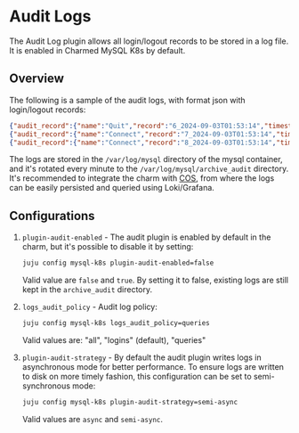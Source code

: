 # Audit Logs

The Audit Log plugin allows all login/logout records to be stored in a log file. It is enabled in Charmed MySQL K8s by default.

## Overview

The following is a sample of the audit logs, with format json with login/logout records:

```json
{"audit_record":{"name":"Quit","record":"6_2024-09-03T01:53:14","timestamp":"2024-09-03T01:53:33Z","connection_id":"992","status":0,"user":"clusteradmin","priv_user":"clusteradmin","os_login":"","proxy_user":"","host":"localhost","ip":"","db":""}}
{"audit_record":{"name":"Connect","record":"7_2024-09-03T01:53:14","timestamp":"2024-09-03T01:53:33Z","connection_id":"993","status":1156,"user":"","priv_user":"","os_login":"","proxy_user":"","host":"juju-da2225-8","ip":"10.207.85.214","db":""}}
{"audit_record":{"name":"Connect","record":"8_2024-09-03T01:53:14","timestamp":"2024-09-03T01:53:33Z","connection_id":"994","status":0,"user":"serverconfig","priv_user":"serverconfig","os_login":"","proxy_user":"","host":"juju-da2225-8","ip":"10.207.85.214","db":""}} 
```

The logs are stored in the `/var/log/mysql` directory of the mysql container, and it's rotated
every minute to the `/var/log/mysql/archive_audit` directory.
It's recommended to integrate the charm with [COS](/t/9900), from where the logs can be easily persisted and queried using Loki/Grafana.

## Configurations

1. `plugin-audit-enabled` - The audit plugin is enabled by default in the charm, but it's possible to disable it by setting:

    ```bash
    juju config mysql-k8s plugin-audit-enabled=false
    ```
    Valid value are `false` and `true`. By setting it to false, existing logs are still kept in the `archive_audit` directory.

1. `logs_audit_policy` - Audit log policy:

    ```bash
    juju config mysql-k8s logs_audit_policy=queries
    ```
    Valid values are: "all", "logins" (default), "queries"

1. `plugin-audit-strategy` - By default the audit plugin writes logs in asynchronous mode for better performance.
    To ensure logs are written to disk on more timely fashion, this configuration can be set to semi-synchronous mode:

    ```bash
    juju config mysql-k8s plugin-audit-strategy=semi-async
    ```
    Valid values are `async` and `semi-async`.